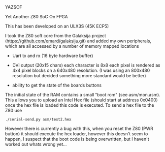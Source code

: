 YAZSOF

Yet Another Z80 SoC On FPGA

This has been developed on an ULX3S (45K ECP5)

I took the Z80 soft core from the Galaksija project (https://github.com/emard/galaksija.git) and added my own peripherals, which are all accessed by a number of memory mapped locations

* Uart tx and rx (16 byte hardware buffer)

* DVI output (20x15 chars) each character is 8x8 each pixel is rendered as 4x4 pixel blocks on a 640x480 resolution. (I was using an 800x480 resolution but decided something more standard would be better)

* ability to get the state of the boards buttons


The initial state of the RAM contains a small "boot rom" (see asm/mon.asm). This allows you to upload an Intel Hex file (should start at address 0x0400) once the hex file is loaded this code is executed.  To send a hex file to the Z80 use

    ./serial-send.py asm/test2.hex

However there is currently a bug with this, when you reset the Z80 (PWR button) it should execute the hex loader, however this doesn't seem to happen, I suspect that the boot code is being overwritten, but I haven't worked out whats wrong yet...


